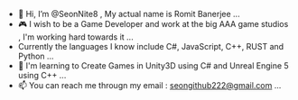 - 👋 Hi, I’m @SeonNite8 , My actual name is Romit Banerjee ...
- 🎮 I wish to be a Game Developer and work at the big AAA game studios , I'm working hard towards it ...
- Currently the languages I know include C#, JavaScript, C++, RUST and Python ...
- 🌱 I'm learning to Create Games in Unity3D using C# and Unreal Engine 5 using C++ ... 
- 📫 You can reach me througn my email : seongithub222@gmail.com ...

<!---
SeonNite8/SeonNite8 is a ✨ special ✨ repository because its `README.md` (this file) appears on your GitHub profile.
You can click the Preview link to take a look at your changes.
--->
